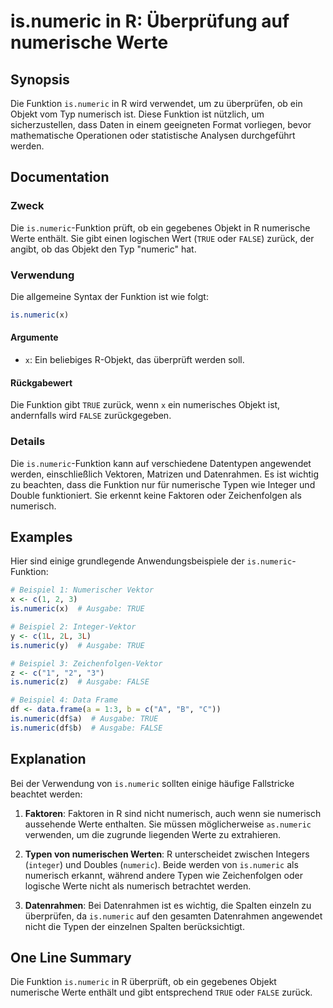 <!--
Meta Description: # is.numeric in R: Überprüfung auf numerische Werte ## Synopsis Die Funktion `is.numeric` in R wird verwendet, um zu überprüfen, ob ein Objekt vom Typ...
Meta Keywords: numeric, die, funktion, werte, objekt
-->

# is.numeric in R: Überprüfung auf numerische Werte

## Synopsis
Die Funktion `is.numeric` in R wird verwendet, um zu überprüfen, ob ein Objekt vom Typ numerisch ist. Diese Funktion ist nützlich, um sicherzustellen, dass Daten in einem geeigneten Format vorliegen, bevor mathematische Operationen oder statistische Analysen durchgeführt werden.

## Documentation
### Zweck
Die `is.numeric`-Funktion prüft, ob ein gegebenes Objekt in R numerische Werte enthält. Sie gibt einen logischen Wert (`TRUE` oder `FALSE`) zurück, der angibt, ob das Objekt den Typ "numeric" hat.

### Verwendung
Die allgemeine Syntax der Funktion ist wie folgt:

```R
is.numeric(x)
```

#### Argumente
- `x`: Ein beliebiges R-Objekt, das überprüft werden soll.

#### Rückgabewert
Die Funktion gibt `TRUE` zurück, wenn `x` ein numerisches Objekt ist, andernfalls wird `FALSE` zurückgegeben.

### Details
Die `is.numeric`-Funktion kann auf verschiedene Datentypen angewendet werden, einschließlich Vektoren, Matrizen und Datenrahmen. Es ist wichtig zu beachten, dass die Funktion nur für numerische Typen wie Integer und Double funktioniert. Sie erkennt keine Faktoren oder Zeichenfolgen als numerisch.

## Examples
Hier sind einige grundlegende Anwendungsbeispiele der `is.numeric`-Funktion:

```R
# Beispiel 1: Numerischer Vektor
x <- c(1, 2, 3)
is.numeric(x)  # Ausgabe: TRUE

# Beispiel 2: Integer-Vektor
y <- c(1L, 2L, 3L)
is.numeric(y)  # Ausgabe: TRUE

# Beispiel 3: Zeichenfolgen-Vektor
z <- c("1", "2", "3")
is.numeric(z)  # Ausgabe: FALSE

# Beispiel 4: Data Frame
df <- data.frame(a = 1:3, b = c("A", "B", "C"))
is.numeric(df$a)  # Ausgabe: TRUE
is.numeric(df$b)  # Ausgabe: FALSE
```

## Explanation
Bei der Verwendung von `is.numeric` sollten einige häufige Fallstricke beachtet werden:

1. **Faktoren**: Faktoren in R sind nicht numerisch, auch wenn sie numerisch aussehende Werte enthalten. Sie müssen möglicherweise `as.numeric` verwenden, um die zugrunde liegenden Werte zu extrahieren.
   
2. **Typen von numerischen Werten**: R unterscheidet zwischen Integers (`integer`) und Doubles (`numeric`). Beide werden von `is.numeric` als numerisch erkannt, während andere Typen wie Zeichenfolgen oder logische Werte nicht als numerisch betrachtet werden.

3. **Datenrahmen**: Bei Datenrahmen ist es wichtig, die Spalten einzeln zu überprüfen, da `is.numeric` auf den gesamten Datenrahmen angewendet nicht die Typen der einzelnen Spalten berücksichtigt.

## One Line Summary
Die Funktion `is.numeric` in R überprüft, ob ein gegebenes Objekt numerische Werte enthält und gibt entsprechend `TRUE` oder `FALSE` zurück.